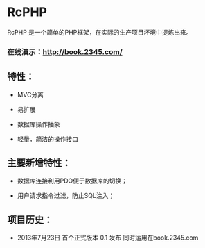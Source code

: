 RcPHP
=

RcPHP 是一个简单的PHP框架，在实际的生产项目坏境中提炼出来。

### 在线演示：<http://book.2345.com/>

## 特性：

* MVC分离

* 易扩展

* 数据库操作抽象

* 轻量，简洁的操作接口


## 主要新增特性：

* 数据库连接利用PDO便于数据库的切换；

* 用户请求指令过滤，防止SQL注入；


## 项目历史：

* 2013年7月23日 首个正式版本 0.1 发布 同时运用在book.2345.com